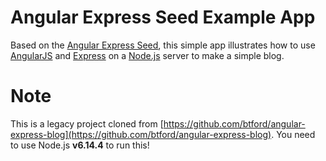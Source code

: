 # Angular Express Seed Example App

Based on the [Angular Express Seed](https://github.com/btford/angular-express-seed), this simple app illustrates how to use [AngularJS](http://angularjs.org/) and [Express](http://expressjs.com/) on a [Node.js](http://nodejs.org/) server to make a simple blog.

# Note

This is a legacy project cloned from [https://github.com/btford/angular-express-blog](https://github.com/btford/angular-express-blog). You need to use Node.js **v6.14.4** to run this!